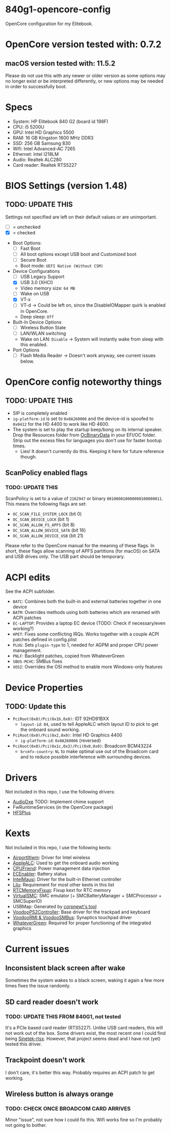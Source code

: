 # 840g1-opencore-config
OpenCore configuration for my Elitebook.

# OpenCore version tested with: 0.7.2
## macOS version tested with: 11.5.2
Please do not use this with any newer or older version as some options may no longer exist or be interpreted differently, or new options may be needed in order to successfully boot.

# Specs
- System: HP Elitebook 840 G2 (board id 198F)
- CPU: i5 5200U
- GPU: Intel HD Graphics 5500
- RAM: 16 GB Kingston 1600 MHz DDR3
- SSD: 256 GB Samsung 830
- Wifi: Intel Advanced-AC 7265
- Ethernet: Intel I218LM
- Audio: Realtek ALC280
- Card reader: Realtek RTS5227

# BIOS Settings (version 1.48)
## TODO: UPDATE THIS
Settings not specified are left on their default values or are unimportant.

- [ ] = unchecked
- [x] = checked

- Boot Options:
    - [ ] Fast Boot
    - [ ] All boot options except USB boot and Customized boot
    - [ ] Secure Boot
    - Boot mode: `UEFI Native (Without CSM)`
- Device Configurations
    - [ ] USB Legacy Support
    - [x] USB 3.0 (XHCI)
    - Video memory size: `64 MB`
    - [ ] Wake on USB
    - [x] VT-x
    - [ ] VT-d -> Could be left on, since the DisableIOMapper quirk is enabled in OpenCore.
    - Deep sleep: `Off`
- Built-In Device Options
    - [ ] Wireless Button State
    - [ ] LAN/WLAN switching
    - Wake on LAN: `Disable` -> System will instantly wake from sleep with this enabled.
- Port Options
    - [ ] Flash Media Reader -> Doesn't work anyway, see current issues below.

# OpenCore config noteworthy things
## TODO: UPDATE THIS

- SIP is completely enabled
- `ig-platform-id` is set to `0x0A260006` and the device-id is spoofed to `0x0412` for the HD 4400 to work like HD 4600.
- The system is set to play the startup beep/bong on its internal speaker. Drop the Resources folder from [OcBinaryData](https://github.com/acidanthera/OcBinaryData) in your EFI/OC folder. Strip out the excess files for languages you don't use for faster bootup times.
    - Lies! It doesn't currently do this. Keeping it here for future reference though.

## ScanPolicy enabled flags
### TODO: UPDATE THIS
ScanPolicy is set to a value of `2162947` or binary `001000010000000100000011`. This means the following flags are set:

- `OC_SCAN_FILE_SYSTEM_LOCK` (bit 0)
- `OC_SCAN_DEVICE_LOCK` (bit 1)
- `OC_SCAN_ALLOW_FS_APFS` (bit 8)
- `OC_SCAN_ALLOW_DEVICE_SATA` (bit 16)
- `OC_SCAN_ALLOW_DEVICE_USB` (bit 21)

Please refer to the OpenCore manual for the meaning of these flags. In short, these flags allow scanning of APFS partitions (for macOS) on SATA and USB drives only. The USB part should be temporary.

# ACPI edits
See the ACPI subfolder.

- `BATC`: Combines both the built-in and external batteries together in one device
- `BATM`: Overrides methods using both batteries which are renamed with ACPI patches
- `EC-LAPTOP`: Provides a laptop EC device (TODO: Check if necessary/even working?)
- `HPET`: Fixes some conflicting IRQs. Works together with a couple ACPI patches defined in config.plist
- `PLUG`: Sets `plugin-type` to 1, needed for AGPM and proper CPU power management.
- `PNLF`: Backlight patches, copied from WhateverGreen
- `SBUS-MCHC`: SMBus fixes
- `XOSI`: Overrides the OSI method to enable more Windows-only features

# Device Properties
## TODO: Update this
- `PciRoot(0x0)/Pci(0x1b,0x0)`: IDT 92HD91BXX
    - `layout-id`: `84`, used to tell AppleALC which layout ID to pick to get the onboard sound working.
- `PciRoot(0x0)/Pci(0x2,0x0)`: Intel HD Graphics 4400
    - `ig-platform-id`: `0x0A260006` (reversed)
- `PciRoot(0x0)/Pci(0x1c,0x3)/Pci(0x0,0x0)`: Broadcom BCM43224
    - `brcmfx-country`: `NL` to make optimal use out of the Broadcom card and to reduce possible interference with surrounding devices.

# Drivers
Not included in this repo, I use the following drivers:

- [AudioDxe](https://github.com/acidanthera/OpenCorePkg) TODO: Implement chime support
- FwRuntimeServices (in the OpenCore package)
- [HFSPlus](https://github.com/acidanthera/OcBinaryData/blob/master/Drivers/HfsPlus.efi)

# Kexts
Not included in this repo, I use the following kexts:

- [AirportItlwm](https://github.com/OpenIntelWireless/itlwm): Driver for Intel wireless
- [AppleALC](https://github.com/acidanthera/AppleALC): Used to get the onboard audio working
- [CPUFriend](https://github.com/acidanthera/CPUFriend): Power management data injection
- [ECEnabler](https://github.com/1Revenger1/ECEnabler): Battery status
- [IntelMausi](https://github.com/acidanthera/IntelMausi): Driver for the built-in Ethernet controller
- [Lilu](https://github.com/acidanthera/Lilu): Requirement for most other kexts in this list
- [RTCMemoryFixup](https://github.com/acidanthera/RTCMemoryFixup): Fixup kext for RTC memory
- [VirtualSMC](https://github.com/acidanthera/VirtualSMC): SMC emulator (+ SMCBatteryManager + SMCProcessor + SMCSuperIO)
- USBMap: Generated by [corpnewt's tool](https://github.com/corpnewt/usbmap)
- [VoodooPS2Controller](https://github.com/acidanthera/VoodooPS2): Base driver for the trackpad and keyboard
- [VoodooRMI & VoodooSMBus](https://github.com/VoodooSMBus/VoodooRMI): Synaptics touchpad driver
- [WhateverGreen](https://github.com/acidanthera/WhateverGreen): Required for proper functioning of the integrated graphics

# Current issues

## Inconsistent black screen after wake
Sometimes the system wakes to a black screen, waking it again a few more times fixes the issue randomly.

## SD card reader doesn't work
### TODO: UPDATE THIS FROM 840G1, not tested
It's a PCIe based card reader (RTS5227). Unlike USB card readers, this will not work out of the box.
Some drivers exist, the most recent one I could find being [Sinetek-rtsx](https://github.com/syscl/Sinetek-rtsx). 
However, that project seems dead and I have not (yet) tested this driver.

## Trackpoint doesn't work
I don't care, it's better this way. Probably requires an ACPI patch to get working.

## Wireless button is always orange
### TODO: CHECK ONCE BROADCOM CARD ARRIVES
Minor "issue", not sure how I could fix this. Wifi works fine so I'm probably not going to bother.
